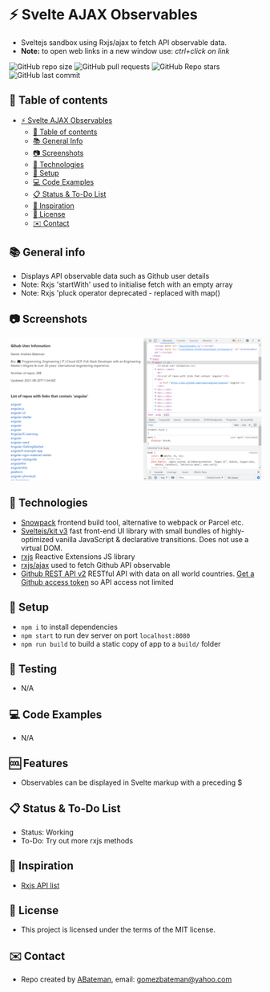 # :zap: Svelte AJAX Observables

* Sveltejs sandbox using Rxjs/ajax to fetch API observable data.
* **Note:** to open web links in a new window use: _ctrl+click on link_

![GitHub repo size](https://img.shields.io/github/repo-size/AndrewJBateman/svelte-ajax-observables?style=plastic)
![GitHub pull requests](https://img.shields.io/github/issues-pr/AndrewJBateman/svelte-ajax-observables?style=plastic)
![GitHub Repo stars](https://img.shields.io/github/stars/AndrewJBateman/svelte-ajax-observables?style=plastic)
![GitHub last commit](https://img.shields.io/github/last-commit/AndrewJBateman/svelte-ajax-observables?style=plastic)

## :page_facing_up: Table of contents

* [:zap: Svelte AJAX Observables](#zap-svelte-ajax-observables)
  * [:page_facing_up: Table of contents](#page_facing_up-table-of-contents)
  * [:books: General Info](#books-general-info)
  * [:camera: Screenshots](#camera-screenshots)
  * [:signal_strength: Technologies](#signal_strength-technologies)
  * [:floppy_disk: Setup](#floppy_disk-setup)
  * [:computer: Code Examples](#computer-code-examples)
  * [:clipboard: Status & To-Do List](#clipboard-status--to-do-list)
  * [:clap: Inspiration](#clap-inspiration)
  * [:file_folder: License](#file_folder-license)
  * [:envelope: Contact](#envelope-contact)

## :books: General info

* Displays API observable data such as Github user details
* Note: Rxjs 'startWith' used to initialise fetch with an empty array
* Note: Rxjs 'pluck operator deprecated - replaced with map()

## :camera: Screenshots

![Frontend screenshot](./imgs/list.png)

## :signal_strength: Technologies

* [Snowpack](https://www.snowpack.dev/) frontend build tool, alternative to webpack or Parcel etc.
* [Sveltejs/kit v3](https://kit.svelte.dev/) fast front-end UI library with small bundles of highly-optimized vanilla JavaScript & declarative transitions. Does not use a virtual DOM.
* [rxjs](https://rxjs.dev/) Reactive Extensions JS library
* [rxjs/ajax](https://rxjs.dev/api/ajax/ajax) used to fetch Github API observable
* [Github REST API v2](https://docs.github.com/en/rest/reference/users) RESTful API with data on all world countries. [Get a Github access token](https://github.com/settings/tokens) so API access not limited

## :floppy_disk: Setup

* `npm i` to install dependencies
* `npm start` to run dev server on port `localhost:8080`
* `npm run build` to build a static copy of app to a `build/` folder

## :wrench: Testing

* N/A

## :computer: Code Examples

* N/A

## :cool: Features

* Observables can be displayed in Svelte markup with a preceding $

## :clipboard: Status & To-Do List

* Status: Working
* To-Do: Try out more rxjs methods

## :clap: Inspiration
* [Rxjs API list](https://rxjs.dev/api)

## :file_folder: License

* This project is licensed under the terms of the MIT license.

## :envelope: Contact

* Repo created by [ABateman](https://github.com/AndrewJBateman), email: gomezbateman@yahoo.com

